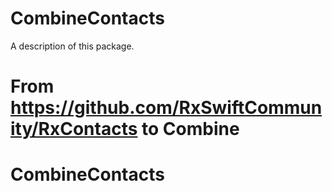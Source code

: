 # CombineContacts

A description of this package.
# 
# From https://github.com/RxSwiftCommunity/RxContacts to Combine
# CombineContacts
